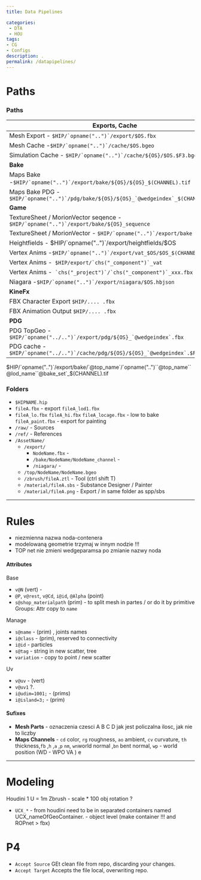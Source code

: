 ```yaml
---
title: Data Pipelines

categories:
 - DTA
 - HOU
tags:
- CG
- Configs
description: .
permalink: /datapipelines/
---
```






# Paths


### Paths

|Exports, Cache|
|---|
| Mesh  Export - ```$HIP/`opname("..")`/export/$OS.fbx``` |  
| Mesh  Cache -```$HIP/`opname("..")`/cache/$OS.bgeo```  |     
| Simulation   Cache - ```$HIP/`opname("..")`/cache/${OS}/$OS.$F3.bgeo``` |  
|**Bake**|
| Maps Bake -```$HIP/`opname("..")`/export/bake/${OS}/${OS}_$(CHANNEL).tif``` |    
|Maps Bake PDG  - ```$HIP/`opname("..")`/pdg/bake/${OS}/${OS}_`@wedgeindex`_$(CHANNEL).tif```  
|**Game**|
|TextureSheet / MorionVector seqence - ```$HIP/`opname("..")`/export/bake/${OS}_sequence``` |      
|TextureSheet / MorionVector - ```$HIP/`opname("..")`/export/bake``` |  
|Heightfields - $HIP/`opname("..")`/export/heightfields/$OS|
|Vertex Anims  -```$HIP/`opname("..")`/export/vat_$OS/$OS_$(CHANNEL).exr``` |       
|Vertex Anims  -``` $HIP/export/`chs("_component")`_vat```   |
|Vertex Anims  -``` `chs("_project")`/`chs("_component")`_xxx.fbx```  |
|Niagara -``` $HIP/`opname("..")`/export/niagara/$OS.hbjson ``` |
|**KineFx**|
|FBX Character Export ```$HIP/.... .fbx```
|FBX Animation Output ```$HIP/.... .fbx```  
|**PDG**|
|PDG TopGeo - ```$HIP/`opname("../..")`/export/pdg/${OS}_`@wedgeindex`.fbx```
|PDG cache - ```$HIP/`opname("../..")`/cache/pdg/${OS}/${OS}_`@wedgeindex`.$F4.fbx```


$HIP/`opname("..")`/export/bake/`@top_name`/`opname("..")``@top_name``@lod_name``@bake_set`_$(CHANNEL).tif

### Folders

- `$HIPNAME.hip`  
- `fileA.fbx` - export   `fileA_lod1.fbx`
- `fileA_lo.fbx` `fileA_hi.fbx` `fileA_locage.fbx` - low to bake   `fileA_paint.fbx` - export for painting     
- `/raw/` - Sources     
- `/ref/` - References      
- `/AssetName/`
  - `/export/`
    - `NodeName.fbx` -       
    - `/bake/NodeName/NodeName_channel` -       
    - `/niagara/` -     
  - `/top/NodeName/NodeName.bgeo`  
  - `/zbrush/fileA.ztl` - Tool (ctrl shift T)  
  - `/material/fileA.sbs` - Substance     Designer / Painter          
  - `/material/fileA.png` - Export    / in same folder as  spp/sbs   


---

# Rules

- niezmienna nazwa noda-contenera
- modelowaną geometrie trzymaj w innym nodzie !!!  
- TOP net nie zmieni wedgeparamsa po zmianie nazwy noda

#### Attributes

Base
- `v@N` (vert) -  
- `@P`, `v@rest`, `v@Cd`, `i@id`, `@Alpha` (point)  
- `s@shop_materialpath` (prim) - to split mesh in partes / or do it by primitive Groups: Attr copy to `name`  

Manage
- `s@name` -  (prim) , joints names
- `i@class` -  (prim), reserved to connectivity   
- `i@id` -  particles    
- `s@tag` - string in new scatter, tree
- `variation` - copy to point / new scatter

Uv
- `v@uv` - (vert)
- `v@uv1` ?.
- `i@udim=1001;` - (prims)
- `i@island=3;` - (prim)  

#### Sufixes

- **Mesh Parts** - oznaczenia czesci A B C D jak jest policzalna ilosc, jak nie to liczby  
- **Maps Channels** - `cd` color, `rg` roughness,  `ao` ambient, `cv` curvature, `th` thickness,`fb` ,`h` ,`a` ,`p` `nm`, `wn`world normal  ,`bn` bent normal, `wp` - world position (WD - WPO VA )
e

---

# Modeling
Houdini 1 U = 1m Zbrush - scale * 100  obj rotation ?    

- `UCX_*` - from houdini need to be in separated containers  named UCX_nameOfGeoContainer. - object level  (make container !!! and ROPnet > fbx)  







# P4
- `Accept Source` GEt clean file from repo, discarding your changes.  
- `Accept Target` Accepts the file local, overwriting repo.  
